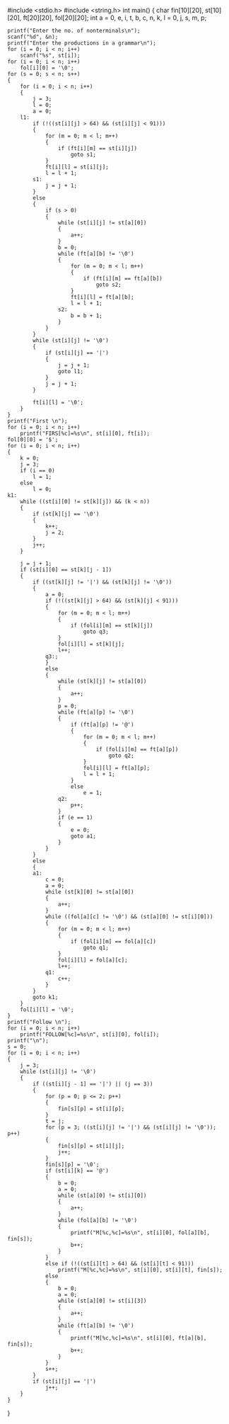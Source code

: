 #include <stdio.h>
#include <string.h>
int main()
{
char fin[10][20], st[10][20], ft[20][20], fol[20][20];
int a = 0, e, i, t, b, c, n, k, l = 0, j, s, m, p;

    printf("Enter the no. of nonterminals\n");
    scanf("%d", &n);
    printf("Enter the productions in a grammar\n");
    for (i = 0; i < n; i++)
        scanf("%s", st[i]);
    for (i = 0; i < n; i++)
        fol[i][0] = '\0';
    for (s = 0; s < n; s++)
    {
        for (i = 0; i < n; i++)
        {
            j = 3;
            l = 0;
            a = 0;
        l1:
            if (!((st[i][j] > 64) && (st[i][j] < 91)))
            {
                for (m = 0; m < l; m++)
                {
                    if (ft[i][m] == st[i][j])
                        goto s1;
                }
                ft[i][l] = st[i][j];
                l = l + 1;
            s1:
                j = j + 1;
            }
            else
            {
                if (s > 0)
                {
                    while (st[i][j] != st[a][0])
                    {
                        a++;
                    }
                    b = 0;
                    while (ft[a][b] != '\0')
                    {
                        for (m = 0; m < l; m++)
                        {
                            if (ft[i][m] == ft[a][b])
                                goto s2;
                        }
                        ft[i][l] = ft[a][b];
                        l = l + 1;
                    s2:
                        b = b + 1;
                    }
                }
            }
            while (st[i][j] != '\0')
            {
                if (st[i][j] == '|')
                {
                    j = j + 1;
                    goto l1;
                }
                j = j + 1;
            }

            ft[i][l] = '\0';
        }
    }
    printf("First \n");
    for (i = 0; i < n; i++)
        printf("FIRS[%c]=%s\n", st[i][0], ft[i]);
    fol[0][0] = '$';
    for (i = 0; i < n; i++)
    {
        k = 0;
        j = 3;
        if (i == 0)
            l = 1;
        else
            l = 0;
    k1:
        while ((st[i][0] != st[k][j]) && (k < n))
        {
            if (st[k][j] == '\0')
            {
                k++;
                j = 2;
            }
            j++;
        }

        j = j + 1;
        if (st[i][0] == st[k][j - 1])
        {
            if ((st[k][j] != '|') && (st[k][j] != '\0'))
            {
                a = 0;
                if (!((st[k][j] > 64) && (st[k][j] < 91)))
                {
                    for (m = 0; m < l; m++)
                    {
                        if (fol[i][m] == st[k][j])
                            goto q3;
                    }
                    fol[i][l] = st[k][j];
                    l++;
                q3:;
                }
                else
                {
                    while (st[k][j] != st[a][0])
                    {
                        a++;
                    }
                    p = 0;
                    while (ft[a][p] != '\0')
                    {
                        if (ft[a][p] != '@')
                        {
                            for (m = 0; m < l; m++)
                            {
                                if (fol[i][m] == ft[a][p])
                                    goto q2;
                            }
                            fol[i][l] = ft[a][p];
                            l = l + 1;
                        }
                        else
                            e = 1;
                    q2:
                        p++;
                    }
                    if (e == 1)
                    {
                        e = 0;
                        goto a1;
                    }
                }
            }
            else
            {
            a1:
                c = 0;
                a = 0;
                while (st[k][0] != st[a][0])
                {
                    a++;
                }
                while ((fol[a][c] != '\0') && (st[a][0] != st[i][0]))
                {
                    for (m = 0; m < l; m++)
                    {
                        if (fol[i][m] == fol[a][c])
                            goto q1;
                    }
                    fol[i][l] = fol[a][c];
                    l++;
                q1:
                    c++;
                }
            }
            goto k1;
        }
        fol[i][l] = '\0';
    }
    printf("Follow \n");
    for (i = 0; i < n; i++)
        printf("FOLLOW[%c]=%s\n", st[i][0], fol[i]);
    printf("\n");
    s = 0;
    for (i = 0; i < n; i++)
    {
        j = 3;
        while (st[i][j] != '\0')
        {
            if ((st[i][j - 1] == '|') || (j == 3))
            {
                for (p = 0; p <= 2; p++)
                {
                    fin[s][p] = st[i][p];
                }
                t = j;
                for (p = 3; ((st[i][j] != '|') && (st[i][j] != '\0')); p++)
                {
                    fin[s][p] = st[i][j];
                    j++;
                }
                fin[s][p] = '\0';
                if (st[i][k] == '@')
                {
                    b = 0;
                    a = 0;
                    while (st[a][0] != st[i][0])
                    {
                        a++;
                    }
                    while (fol[a][b] != '\0')
                    {
                        printf("M[%c,%c]=%s\n", st[i][0], fol[a][b], fin[s]);
                        b++;
                    }
                }
                else if (!((st[i][t] > 64) && (st[i][t] < 91)))
                    printf("M[%c,%c]=%s\n", st[i][0], st[i][t], fin[s]);
                else
                {
                    b = 0;
                    a = 0;
                    while (st[a][0] != st[i][3])
                    {
                        a++;
                    }
                    while (ft[a][b] != '\0')
                    {
                        printf("M[%c,%c]=%s\n", st[i][0], ft[a][b], fin[s]);
                        b++;
                    }
                }
                s++;
            }
            if (st[i][j] == '|')
                j++;
        }
    }

}
